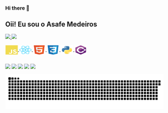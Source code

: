 ### Hi there 👋

<!--
- Studying: Information Systems at CIn UFPE;
- 🔭 I’m currently working on DCC - MPMG, iJunior
- 🌱 I’m currently learning React and Python
- 👯 I’m looking to collaborate on ...
- 📫 How to reach me: asafecgm1@gmail.com
- 😄 Pronouns: ele/dele
- ⚡ Fun fact: ...
-->

## Oii! Eu sou o Asafe Medeiros
 <div>
  <a href="https://github.com/asafeclemente">
  <img height="180em" src="https://github-readme-stats.vercel.app/api?username=asafeclemente&show_icons=true&theme=radical&include_all_commits=true&count_private=true"/>
  <img height="180em" src="https://github-readme-stats.vercel.app/api/top-langs/?username=asafeclemente&layout=compact&langs_count=7&theme=radical"/>
</div>
<div style="display: inline_block"><br>
  <img align="center" alt="Asafe-Js" height="30" width="40" src="https://raw.githubusercontent.com/devicons/devicon/master/icons/javascript/javascript-plain.svg">
  <img align="center" alt="Asafe-React" height="30" width="40" src="https://raw.githubusercontent.com/devicons/devicon/master/icons/react/react-original.svg">
  <img align="center" alt="Asafe-HTML" height="30" width="40" src="https://raw.githubusercontent.com/devicons/devicon/master/icons/html5/html5-original.svg">
  <img align="center" alt="Asafe-CSS" height="30" width="40" src="https://raw.githubusercontent.com/devicons/devicon/master/icons/css3/css3-original.svg">
  <img align="center" alt="Asafe-Python" height="30" width="40" src="https://raw.githubusercontent.com/devicons/devicon/master/icons/python/python-original.svg">
  <img align="center" alt="Asafe-Csharp" height="30" width="40" src="https://raw.githubusercontent.com/devicons/devicon/master/icons/csharp/csharp-original.svg">
</div>
  
  ##
 
<div> 
  <a href="https://www.youtube.com/channel/UCcx2RRQ6pcVT6CQNWepWBvQ" target="_blank"><img src="https://img.shields.io/badge/YouTube-FF0000?style=for-the-badge&logo=youtube&logoColor=white" target="_blank"></a>
  <a href="https://instagram.com/asafe.medeiros" target="_blank"><img src="https://img.shields.io/badge/-Instagram-%23E4405F?style=for-the-badge&logo=instagram&logoColor=white" target="_blank"></a>
 	<a href="https://www.twitch.tv/rafaballerinii" target="_blank"><img src="https://img.shields.io/badge/Twitch-9146FF?style=for-the-badge&logo=twitch&logoColor=white" target="_blank"></a>
 <a href="https://discord.gg/Asafe#4299" target="_blank"><img src="https://img.shields.io/badge/Discord-7289DA?style=for-the-badge&logo=discord&logoColor=white" target="_blank"></a> 
  <a href="https://www.linkedin.com/in/asafe-medeiros-01a968175" target="_blank"><img src="https://img.shields.io/badge/-LinkedIn-%230077B5?style=for-the-badge&logo=linkedin&logoColor=white" target="_blank"></a> 
 
 ![Snake animation](https://github.com/asafeclemente/asafeclemente/blob/output/github-contribution-grid-snake.svg)
 
 
</div>
